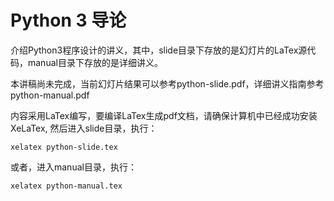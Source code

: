 Python 3 导论
=============================
介绍Python3程序设计的讲义，其中，slide目录下存放的是幻灯片的LaTex源代码，manual目录下存放的是详细讲义。

本讲稿尚未完成，当前幻灯片结果可以参考python-slide.pdf，详细讲义指南参考python-manual.pdf

内容采用LaTex编写，要编译LaTex生成pdf文档，请确保计算机中已经成功安装XeLaTex, 然后进入slide目录，执行：

```
xelatex python-slide.tex
```

或者，进入manual目录，执行：

```
xelatex python-manual.tex
```

